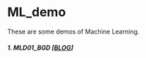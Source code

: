 # ML_demo
These are some demos of Machine Learning.

##### 1. MLD01_BGD [[BLOG](https://blog.rimoe.xyz/2018/05/13/post01/)]